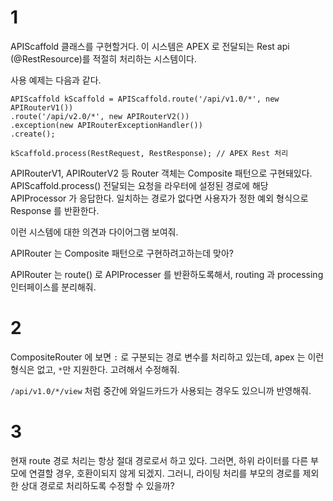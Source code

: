 # 1
APIScaffold 클래스를 구현할거다.
이 시스템은 APEX 로 전달되는 Rest api (@RestResource)를 적절히 처리하는 시스템이다.

사용 예제는 다음과 같다.
```apex
APIScaffold kScaffold = APIScaffold.route('/api/v1.0/*', new APIRouterV1())
.route('/api/v2.0/*', new APIRouterV2())
.exception(new APIRouterExceptionHandler())
.create();

kScaffold.process(RestRequest, RestResponse); // APEX Rest 처리
```

APIRouterV1, APIRouterV2 등 Router 객체는 Composite 패턴으로 구현돼있다.
APIScaffold.process() 전달되는 요청을 라우터에 설정된 경로에 해당 APIProcessor 가 응답한다.
일치하는 경로가 없다면 사용자가 정한 예외 형식으로 Response 를 반환한다.

이런 시스템에 대한 의견과 다이어그램 보여줘.

APIRouter 는 Composite 패턴으로 구현하려고하는데 맞아?

APIRouter 는 route() 로 APIProcesser 를 반환하도록해서, routing 과 processing 인터페이스를 분리해줘.

# 2
CompositeRouter 에 보면 `:` 로 구분되는 경로 변수를 처리하고 있는데, apex 는 이런 형식은 없고, `*`만 지원한다. 고려해서 수정해줘.

`/api/v1.0/*/view` 처럼 중간에 와일드카드가 사용되는 경우도 있으니까 반영해줘.

# 3
현재 route 경로 처리는 항상 절대 경로로서 하고 있다. 그러면, 하위 라이터를 다른 부모에 연결할 경우, 호환이되지 않게 되겠지.
그러니, 라이팅 처리를 부모의 경로를 제외한 상대 경로로 처리하도록 수정할 수 있을까?